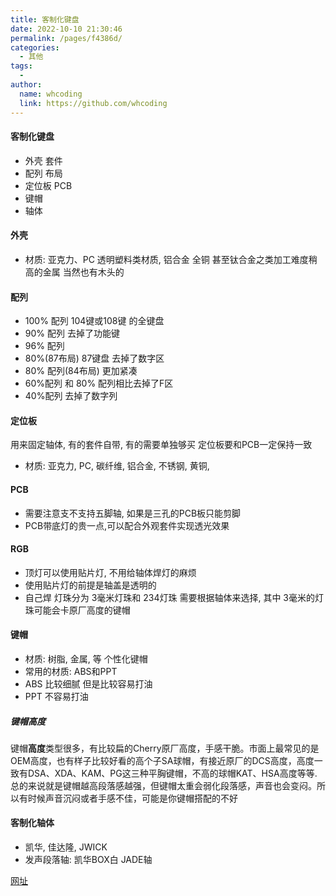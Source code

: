 ```yaml
---
title: 客制化键盘
date: 2022-10-10 21:30:46
permalink: /pages/f4386d/
categories:
  - 其他
tags:
  - 
author: 
  name: whcoding
  link: https://github.com/whcoding
---
```

#### 客制化键盘

- 外壳 套件
- 配列 布局
- 定位板 PCB
- 键帽
- 轴体



#### 外壳

- 材质:  亚克力、PC 透明塑料类材质,  铝合金 全铜 甚至钛合金之类加工难度稍高的金属 当然也有木头的



#### 配列

- 100% 配列 104键或108键 的全键盘
- 90%  配列  去掉了功能键
- 96% 配列
- 80%(87布局) 87键盘 去掉了数字区
- 80% 配列(84布局) 更加紧凑
- 60%配列 和 80% 配列相比去掉了F区
- 40%配列 去掉了数字列

#### 定位板

用来固定轴体, 有的套件自带, 有的需要单独够买 定位板要和PCB一定保持一致

- 材质: 亚克力, PC, 碳纤维, 铝合金, 不锈钢, 黄铜, 



#### PCB 

- 需要注意支不支持五脚轴, 如果是三孔的PCB板只能剪脚
- PCB带底灯的贵一点,可以配合外观套件实现透光效果



#### RGB 

- 顶灯可以使用贴片灯, 不用给轴体焊灯的麻烦  
- 使用贴片灯的前提是轴盖是透明的
- 自己焊 灯珠分为 3毫米灯珠和 234灯珠 需要根据轴体来选择, 其中 3毫米的灯珠可能会卡原厂高度的键帽



#### 键帽

- 材质:  树脂, 金属, 等 个性化键帽
- 常用的材质:  ABS和PPT 
- ABS 比较细腻 但是比较容易打油
- PPT 不容易打油

##### 键帽高度

键帽**高度**类型很多，有比较扁的Cherry原厂高度，手感干脆。市面上最常见的是OEM高度，也有样子比较好看的高个子SA球帽，有接近原厂的DCS高度，高度一致有DSA、XDA、KAM、PG这三种平胸键帽，不高的球帽KAT、HSA高度等等. 总的来说就是键帽越高段落感越强，但键帽太重会弱化段落感，声音也会变闷。所以有时候声音沉闷或者手感不佳，可能是你键帽搭配的不好



#### 客制化轴体

- 凯华, 佳达隆,  JWICK
- 发声段落轴: 凯华BOX白 JADE轴



[网址](https://www.zfrontier.com/app/flow/2wXVPWNnXn5v)